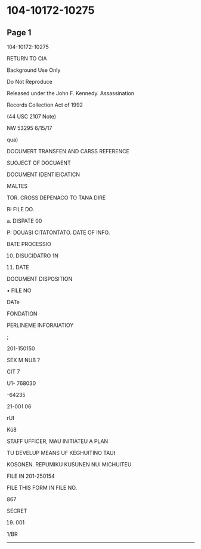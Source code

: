# 104-10172-10275

## Page 1

104-10172-10275

RETURN TO CIA

Background Use Only

Do Not Reproduce

Released under the John F. Kennedy. Assassination

Records Collection Act of 1992

(44 USC 2107 Note)

NW 53295 6/15/17

qua)

DOCUMERT TRANSFEN AND CARSS REFERENCE

SUOJECT OF DOCUAENT

DOCUMENT IDENTIEICATICN

MALTES

TOR. CROSS DEPENACO TO TANA DIRE

RI FILE DO.

a. DISPATE 00

P: DOUASI CITATONTATO. DATE OF INFO.

BATE PROCESSIO

10. DISUCIDATRO 1N

11. DATE

DOCUMENT DISPOSITION

• FILE NO

DATe

FONDATION

PERLINEME INFORAIATIOY

;

201-150150

SEX M NUB ?

CIT 7

U1- 768030

-64235

21-001 06

rUI

Kú8

STAFF UFFICER, MAU INITIATEU A PLAN

TU DEVELUP MEANS UF KEGHUITINO TAUt

KOSONEN. REPUMIKU KUSUNEN NUI MICHUITEU

FILE IN 201-250154

FILE THIS FORM IN FILE NO.

867

SECRET

19. 001

1/BR

---

